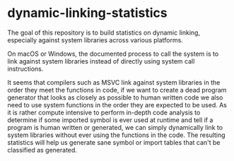 # dynamic-linking-statistics

The goal of this repository is to build statistics on dynamic linking, especially against system libraries across various platforms.

On macOS or Windows, the documented process to call the system is to link against system libraries instead of directly using system call instructions.

It seems that compilers such as MSVC link against system libraries in the order they meet the functions in code, if we want to create a dead program generator that looks as closely as possible to human written code we also need to use system functions in the order they are expected to be used. As it is rather compute intensive to perform in-depth code analysis to determine if some imported symbol is ever used at runtime and tell if a program is human written or generated, we can simply dynamically link to system libraries without ever using the functions in the code. The resulting statistics will help us generate sane symbol or import tables that can't be classified as generated.
